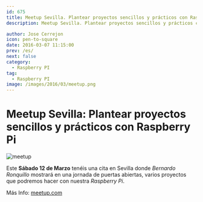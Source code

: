 ```yaml
---
id: 675
title: Meetup Sevilla. Plantear proyectos sencillos y prácticos con Raspberry Pi
description: Meetup Sevilla. Plantear proyectos sencillos y prácticos con Raspberry Pi

author: Jose Cerrejon
icon: pen-to-square
date: 2016-03-07 11:15:00
prev: /es/
next: false
category:
  - Raspberry PI
tag:
  - Raspberry PI
image: /images/2016/03/meetup.png
---
```


# Meetup Sevilla: Plantear proyectos sencillos y prácticos con Raspberry Pi


![meetup](/images/2016/03/meetup.png)

Este **Sábado 12 de Marzo** tenéis una cita en Sevilla donde *Bernardo Ronquillo* mostrará en una jornada de puertas abiertas, varios proyectos que podremos hacer con nuestra *Raspberry Pi*.

Más Info: [meetup.com](http://www.meetup.com/es-ES/RaspberryPi-Hackers-en-Sevilla/events/229259308/)